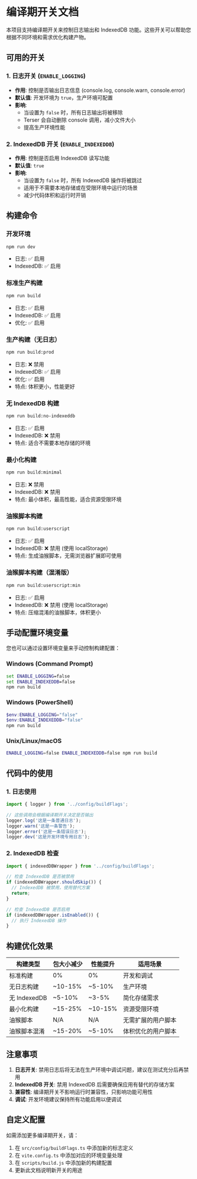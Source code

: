 # 编译期开关文档

本项目支持编译期开关来控制日志输出和 IndexedDB 功能。这些开关可以帮助您根据不同环境和需求优化构建产物。

## 可用的开关

### 1. 日志开关 (`ENABLE_LOGGING`)
- **作用**: 控制是否输出日志信息 (console.log, console.warn, console.error)
- **默认值**: 开发环境为 `true`，生产环境可配置
- **影响**: 
  - 当设置为 `false` 时，所有日志输出将被移除
  - Terser 会自动删除 console 调用，减小文件大小
  - 提高生产环境性能

### 2. IndexedDB 开关 (`ENABLE_INDEXEDDB`)
- **作用**: 控制是否启用 IndexedDB 读写功能
- **默认值**: `true`
- **影响**:
  - 当设置为 `false` 时，所有 IndexedDB 操作将被跳过
  - 适用于不需要本地存储或在受限环境中运行的场景
  - 减少代码体积和运行时开销

## 构建命令

### 开发环境
```bash
npm run dev
```
- 日志: ✅ 启用
- IndexedDB: ✅ 启用

### 标准生产构建
```bash
npm run build
```
- 日志: ✅ 启用
- IndexedDB: ✅ 启用
- 优化: ✅ 启用

### 生产构建（无日志）
```bash
npm run build:prod
```
- 日志: ❌ 禁用
- IndexedDB: ✅ 启用
- 优化: ✅ 启用
- 特点: 体积更小，性能更好

### 无 IndexedDB 构建
```bash
npm run build:no-indexeddb
```
- 日志: ✅ 启用
- IndexedDB: ❌ 禁用
- 特点: 适合不需要本地存储的环境

### 最小化构建
```bash
npm run build:minimal
```
- 日志: ❌ 禁用
- IndexedDB: ❌ 禁用
- 特点: 最小体积，最高性能，适合资源受限环境

### 油猴脚本构建
```bash
npm run build:userscript
```
- 日志: ✅ 启用
- IndexedDB: ❌ 禁用 (使用 localStorage)
- 特点: 生成油猴脚本，无需浏览器扩展即可使用

### 油猴脚本构建（混淆版）
```bash
npm run build:userscript:min
```
- 日志: ✅ 启用
- IndexedDB: ❌ 禁用 (使用 localStorage)
- 特点: 压缩混淆的油猴脚本，体积更小

## 手动配置环境变量

您也可以通过设置环境变量来手动控制构建配置：

### Windows (Command Prompt)
```cmd
set ENABLE_LOGGING=false
set ENABLE_INDEXEDDB=false
npm run build
```

### Windows (PowerShell)
```powershell
$env:ENABLE_LOGGING="false"
$env:ENABLE_INDEXEDDB="false"
npm run build
```

### Unix/Linux/macOS
```bash
ENABLE_LOGGING=false ENABLE_INDEXEDDB=false npm run build
```

## 代码中的使用

### 1. 日志使用
```typescript
import { logger } from '../config/buildFlags';

// 这些调用会根据编译期开关决定是否输出
logger.log('这是一条普通日志');
logger.warn('这是一条警告');
logger.error('这是一条错误日志');
logger.dev('这是开发环境专用日志');
```

### 2. IndexedDB 检查
```typescript
import { indexedDBWrapper } from '../config/buildFlags';

// 检查 IndexedDB 是否被禁用
if (indexedDBWrapper.shouldSkip()) {
  // IndexedDB 被禁用，使用替代方案
  return;
}

// 检查 IndexedDB 是否启用
if (indexedDBWrapper.isEnabled()) {
  // 执行 IndexedDB 操作
}
```

## 构建优化效果

| 构建类型 | 包大小减少 | 性能提升 | 适用场景 |
|---------|-----------|---------|----------|
| 标准构建 | 0% | 0% | 开发和调试 |
| 无日志构建 | ~10-15% | ~5-10% | 生产环境 |
| 无 IndexedDB | ~5-10% | ~3-5% | 简化存储需求 |
| 最小化构建 | ~15-25% | ~10-15% | 资源受限环境 |
| 油猴脚本 | N/A | N/A | 无需扩展的用户脚本 |
| 油猴脚本混淆 | ~15-20% | ~5-10% | 体积优化的用户脚本 |

## 注意事项

1. **日志开关**: 禁用日志后将无法在生产环境中调试问题，建议在测试充分后再禁用
2. **IndexedDB 开关**: 禁用 IndexedDB 后需要确保应用有替代的存储方案
3. **兼容性**: 编译期开关不影响运行时兼容性，只影响功能可用性
4. **调试**: 开发环境建议保持所有功能启用以便调试

## 自定义配置

如需添加更多编译期开关，请：

1. 在 `src/config/buildFlags.ts` 中添加新的标志定义
2. 在 `vite.config.ts` 中添加对应的环境变量处理
3. 在 `scripts/build.js` 中添加新的构建配置
4. 更新此文档说明新开关的用途
